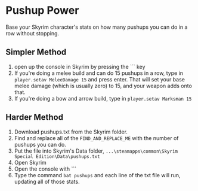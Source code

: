 # Pushup Power
Base your Skyrim character's stats on how many pushups you can do in a row without stopping.

## Simpler Method
1. open up the console in Skyrim by pressing the `\`` key
1. If you're doing a melee build and can do 15 pushups in a row, type in `player.setav MeleeDamage 15` and press enter. That will set your base melee damage (which is usually zero) to 15, and your weapon adds onto that.
1. If you're doing a bow and arrow build, type in `player.setav Marksman 15`

## Harder Method
1. Download pushups.txt from the Skyrim folder.
1. Find and replace all of the `FIND_AND_REPLACE_ME` with the number of pushups you can do.
1. Put the file into Skyrim's Data folder, `...\steamapps\common\Skyrim Special Edition\Data\pushups.txt`
1. Open Skyrim
1. Open the console with `\``
1. Type the command `bat pushups` and each line of the txt file will run, updating all of those stats.